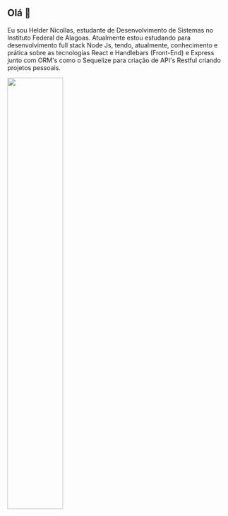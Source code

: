 ## Olá 👋

Eu sou Helder Nicollas, estudante de Desenvolvimento de Sistemas no Instituto Federal de Alagoas. Atualmente estou estudando para desenvolvimento full stack Node Js, tendo, atualmente, conhecimento e prática sobre as tecnologias React e Handlebars (Front-End) e Express junto com ORM's como o Sequelize para criação de API's Restful criando projetos pessoais.



<div>
  <img width="50%" src="https://github-readme-stats.vercel.app/api?username=Helder-programer&show_icons=true&theme=dracula"/>
</div>
